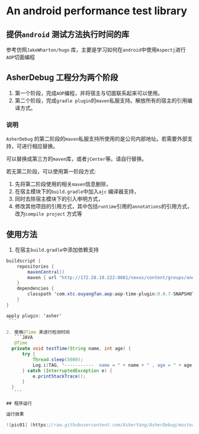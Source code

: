 # An android performance test library

## 提供`android` 测试方法执行时间的库
参考仿照`JakeWharton/hugo` 库，主要是学习如何在`android`中使用`Aspectj`进行`AOP`切面编程

## AsherDebug 工程分为两个阶段
1. 第一个阶段，完成`AOP`编程，并将宿主与切面联系起来可以使用。
2. 第二个阶段，完成`gradle plugin`的`maven`私服支持。解放所有的宿主的引用编译方式。

### 说明
`AsherDebug` 的第二阶段的`maven`私服支持所使用的是公司内部地址。若需要外部支持，可进行相应替换。

可以替换成第三方的`maven`库，或者`jCenter`等。请自行替换。

若无第二阶段，可以使用第一阶段方式:

1. 先将第二阶段使用的相关`maven`信息删除，
2. 在宿主模块下的`build.gradle`中加入`ajc` 编译器支持，
3. 同时去除宿主模块下的引入申明方式，
4. 修改其他项目的引用方式，其中包括`runtime`引用的`annotations`的引用方式，改为`compile project` 方式等

## 使用方法
1. 在宿主`build.gradle`中添加依赖支持
  ```JAVA
  buildscript {
      repositories {
          mavenCentral()
          maven { url "http://172.28.10.222:8081/nexus/content/groups/android_public/" }
      }
      dependencies {
          classpath 'com.xtc.ouyangfan.aop:aop-time-plugin:0.0.7-SNAPSHOT'
      }
  }
  
  apply plugin: 'asher'
  ```
  
 2. 使用@Time 来进行检测时间
    ```JAVA
    @Time
    private void testTime(String name, int age) {
        try {
            Thread.sleep(5000);
            Log.i(TAG, "-----------  name = " + name + " , age = " + age);
        } catch (InterruptedException e) {
            e.printStackTrace();
        }
    } 
    ```

## 程序运行

运行效果

![pic01] (https://raw.githubusercontent.com/AsherYang/AsherDebug/master/screenshot/plugin_run_demo.png)
